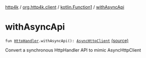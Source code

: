 [http4k](../../index.md) / [org.http4k.client](../index.md) / [kotlin.Function1](index.md) / [withAsyncApi](./with-async-api.md)

# withAsyncApi

`fun `[`HttpHandler`](../../org.http4k.core/-http-handler.md)`.withAsyncApi(): `[`AsyncHttpClient`](../-async-http-client/index.md) [(source)](https://github.com/http4k/http4k/blob/master/http4k-core/src/main/kotlin/org/http4k/client/ext.kt#L16)

Convert a synchronous HttpHandler API to mimic AsyncHttpClient

